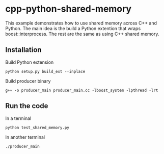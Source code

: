 # cpp-python-shared-memory

This example demonstrates how to use shared memory across C++ and Python. The main idea is the build a Python extention that wraps boost::interprocess. The rest are the same as using C++ shared memory.

## Installation

Build Python extension
```
python setup.py build_ext --inplace
```

Build producer binary
```
g++ -o producer_main producer_main.cc -lboost_system -lpthread -lrt
```

## Run the code 

In a terminal
```
python test_shared_memory.py
```

In another terminal
```
./producer_main
```
